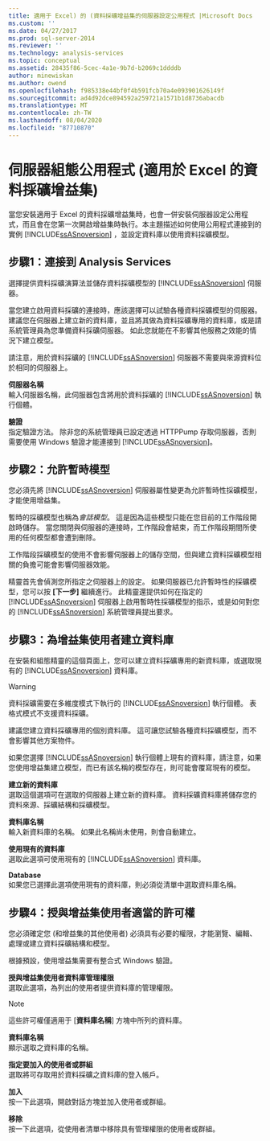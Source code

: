```yaml
---
title: 適用于 Excel) 的 (資料採礦增益集的伺服器設定公用程式 |Microsoft Docs
ms.custom: ''
ms.date: 04/27/2017
ms.prod: sql-server-2014
ms.reviewer: ''
ms.technology: analysis-services
ms.topic: conceptual
ms.assetid: 28435f86-5cec-4a1e-9b7d-b2069c1ddddb
author: minewiskan
ms.author: owend
ms.openlocfilehash: f985338e44bf0f4b591fcb70a4e093901626149f
ms.sourcegitcommit: ad4d92dce894592a259721a1571b1d8736abacdb
ms.translationtype: MT
ms.contentlocale: zh-TW
ms.lasthandoff: 08/04/2020
ms.locfileid: "87710870"
---
```

# <a name="server-configuration-utility-data-mining-add-ins-for-excel"></a>伺服器組態公用程式 (適用於 Excel 的資料採礦增益集)
  當您安裝適用于 Excel 的資料採礦增益集時，也會一併安裝伺服器設定公用程式，而且會在您第一次開啟增益集時執行。本主題描述如何使用公用程式連接到的實例 [!INCLUDE[ssASnoversion](../includes/ssasnoversion-md.md)] ，並設定資料庫以使用資料採礦模型。  
  

  
##  <a name="step-1-connect-to-analysis-services"></a><a name="bkmk_step1"></a>步驟1：連接到 Analysis Services  
 選擇提供資料採礦演算法並儲存資料採礦模型的 [!INCLUDE[ssASnoversion](../includes/ssasnoversion-md.md)] 伺服器。  
  
 當您建立啟用資料採礦的連接時，應該選擇可以試驗各種資料採礦模型的伺服器。 建議您在伺服器上建立新的資料庫，並且將其做為資料採礦專用的資料庫，或是請系統管理員為您準備資料採礦伺服器。 如此您就能在不影響其他服務之效能的情況下建立模型。  
  
 請注意，用於資料採礦的 [!INCLUDE[ssASnoversion](../includes/ssasnoversion-md.md)] 伺服器不需要與來源資料位於相同的伺服器上。  
  
 **伺服器名稱**  
 輸入伺服器名稱，此伺服器包含將用於資料採礦的 [!INCLUDE[ssASnoversion](../includes/ssasnoversion-md.md)] 執行個體。  
  
 **驗證**  
 指定驗證方法。 除非您的系統管理員已設定透過 HTTPPump 存取伺服器，否則需要使用 Windows 驗證才能連接到 [!INCLUDE[ssASnoversion](../includes/ssasnoversion-md.md)]。  
  
##  <a name="step-2-allow-temporary-models"></a><a name="bkmk_step2"></a>步驟2：允許暫時模型  
 您必須先將 [!INCLUDE[ssASnoversion](../includes/ssasnoversion-md.md)] 伺服器屬性變更為允許暫時性採礦模型，才能使用增益集。  
  
 暫時的採礦模型也稱為*會話模型*。 這是因為這些模型只能在您目前的工作階段開啟時儲存。 當您關閉與伺服器的連接時，工作階段會結束，而工作階段期間所使用的任何模型都會遭到刪除。  
  
 工作階段採礦模型的使用不會影響伺服器上的儲存空間，但與建立資料採礦模型相關的負擔可能會影響伺服器效能。  
  
 精靈首先會偵測您所指定之伺服器上的設定。 如果伺服器已允許暫時性的採礦模型，您可以按 **[下一步]** 繼續進行。 此精靈還提供如何在指定的 [!INCLUDE[ssASnoversion](../includes/ssasnoversion-md.md)] 伺服器上啟用暫時性採礦模型的指示，或是如何對您的 [!INCLUDE[ssASnoversion](../includes/ssasnoversion-md.md)] 系統管理員提出要求。  
  
##  <a name="step-3-create-database-for-add-in-users"></a><a name="bkmk_step3"></a>步驟3：為增益集使用者建立資料庫  
 在安裝和組態精靈的這個頁面上，您可以建立資料採礦專用的新資料庫，或選取現有的 [!INCLUDE[ssASnoversion](../includes/ssasnoversion-md.md)] 資料庫。  
  
> [!WARNING]  
>  資料採礦需要在多維度模式下執行的 [!INCLUDE[ssASnoversion](../includes/ssasnoversion-md.md)] 執行個體。 表格式模式不支援資料採礦。  
  
 建議您建立資料採礦專用的個別資料庫。 這可讓您試驗各種資料採礦模型，而不會影響其他方案物件。  
  
 如果您選擇 [!INCLUDE[ssASnoversion](../includes/ssasnoversion-md.md)] 執行個體上現有的資料庫，請注意，如果您使用增益集建立模型，而已有該名稱的模型存在，則可能會覆寫現有的模型。  
  
 **建立新的資料庫**  
 選取這個選項可在選取的伺服器上建立新的資料庫。 資料採礦資料庫將儲存您的資料來源、採礦結構和採礦模型。  
  
 **資料庫名稱**  
 輸入新資料庫的名稱。 如果此名稱尚未使用，則會自動建立。  
  
 **使用現有的資料庫**  
 選取此選項可使用現有的 [!INCLUDE[ssASnoversion](../includes/ssasnoversion-md.md)] 資料庫。  
  
 **Database**  
 如果您已選擇此選項使用現有的資料庫，則必須從清單中選取資料庫名稱。  
  
##  <a name="step-4-give-add-in-users-appropriate-permissions"></a><a name="bkmk_step4"></a>步驟4：授與增益集使用者適當的許可權  
 您必須確定您 (和增益集的其他使用者) 必須具有必要的權限，才能瀏覽、編輯、處理或建立資料採礦結構和模型。  
  
 根據預設，使用增益集需要有整合式 Windows 驗證。  
  
 **授與增益集使用者資料庫管理權限**  
 選取此選項，為列出的使用者提供資料庫的管理權限。  
  
> [!NOTE]  
>  這些許可權僅適用于 [**資料庫名稱**] 方塊中所列的資料庫。  
  
 **資料庫名稱**  
 顯示選取之資料庫的名稱。  
  
 **指定要加入的使用者或群組**  
 選取將可存取用於資料採礦之資料庫的登入帳戶。  
  
 **加入**  
 按一下此選項，開啟對話方塊並加入使用者或群組。  
  
 **移除**  
 按一下此選項，從使用者清單中移除具有管理權限的使用者或群組。  
  
  
